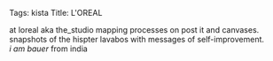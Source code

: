 Tags: kista
Title: L'OREAL
  
at loreal aka the_studio mapping processes on post it and canvases. snapshots of the hispter lavabos with messages of self-improvement.   
_i am bauer_ from india